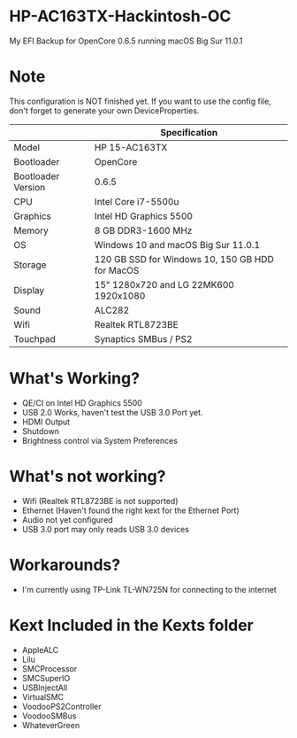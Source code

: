 # HP-AC163TX-Hackintosh-OC
My EFI Backup for OpenCore 0.6.5 running macOS Big Sur 11.0.1

# Note
This configuration is NOT finished yet. If you want to use the config file, don't forget to generate your own DeviceProperties.

| | Specification |
| ------- | ------------- |
| Model | HP 15-AC163TX |
| Bootloader | OpenCore |
| Bootloader Version | 0.6.5 |
| CPU | Intel Core i7-5500u |
| Graphics | Intel HD Graphics 5500 |
| Memory | 8 GB DDR3-1600 MHz |
| OS | Windows 10 and macOS Big Sur 11.0.1 |
| Storage | 120 GB SSD for Windows 10, 150 GB HDD for MacOS |
| Display | 15" 1280x720 and LG 22MK600 1920x1080 |
| Sound | ALC282 |
| Wifi | Realtek RTL8723BE |
| Touchpad | Synaptics SMBus / PS2 |

# What's Working?
- QE/CI on Intel HD Graphics 5500
- USB 2.0 Works, haven't test the USB 3.0 Port yet.
- HDMI Output
- Shutdown
- Brightness control via System Preferences

# What's not working?
- Wifi (Realtek RTL8723BE is not supported)
- Ethernet (Haven't found the right kext for the Ethernet Port)
- Audio not yet configured
- USB 3.0 port may only reads USB 3.0 devices

# Workarounds?
- I'm currently using TP-Link TL-WN725N for connecting to the internet

# Kext Included in the Kexts folder
- AppleALC
- Lilu
- SMCProcessor
- SMCSuperIO
- USBInjectAll
- VirtualSMC
- VoodooPS2Controller
- VoodooSMBus
- WhateverGreen
